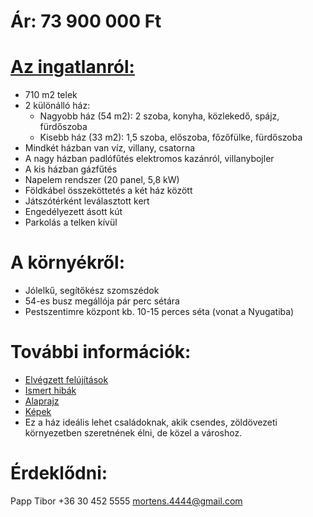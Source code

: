 # Ár: 73 900 000 Ft

# [Az ingatlanról:](https://dh.hu/ingatlan/HZ067330/elado-haz-budapest-18-kerulet)
* 710 m2 telek
* 2 különálló ház:
  + Nagyobb ház (54 m2): 2 szoba, konyha, közlekedő, spájz, fürdőszoba
  + Kisebb ház (33 m2): 1,5 szoba, előszoba, főzőfülke, fürdőszoba
* Mindkét házban van víz, villany, csatorna
* A nagy házban padlófűtés elektromos kazánról, villanybojler
* A kis házban gázfűtés
* Napelem rendszer (20 panel, 5,8 kW)
* Földkábel összeköttetés a két ház között
* Játszótérként leválasztott kert
* Engedélyezett ásott kút
* Parkolás a telken kívül

# A környékről:
* Jólelkű, segítőkész szomszédok
* 54-es busz megállója pár perc sétára
* Pestszentimre központ kb. 10-15 perces séta (vonat a Nyugatiba)

# További információk:
* [Elvégzett felújítások](https://github.com/Mortens4444/Brigad-47/blob/main/For%20sale/Fel%C3%BAj%C3%ADt%C3%A1sok.txt)
* [Ismert hibák](https://github.com/Mortens4444/Brigad-47/blob/main/For%20sale/Hib%C3%A1k.txt)
* [Alaprajz](https://github.com/Mortens4444/Brigad-47/blob/main/Alaprajz/Alaprajz%20(Kerttel).pdf)
* [Képek](https://github.com/Mortens4444/Brigad-47/tree/main/K%C3%A9pek)
* Ez a ház ideális lehet családoknak, akik csendes, zöldövezeti környezetben szeretnének élni, de közel a városhoz.

# Érdeklődni:
Papp Tibor
+36 30 452 5555
mortens.4444@gmail.com